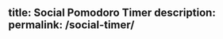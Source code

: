 title: Social Pomodoro Timer
description: 
permalink: /social-timer/
---

<!-- Firebase App (core SDK) -->
<script src="https://www.gstatic.com/firebasejs/10.12.2/firebase-app.js"></script>

<!-- Firestore SDK -->
<script src="https://www.gstatic.com/firebasejs/10.12.2/firebase-firestore.js"></script>

<script>
  const firebaseConfig = {
    apiKey: "AIzaSyAW3sw__h-YyGOBowZULt2iZ59CP8KkU34",
    authDomain: "social-timer-a2315.firebaseapp.com",
    projectId: "social-timer-a2315",
    storageBucket: "social-timer-a2315.firebasestorage.app",
    messagingSenderId: "68840014890",
    appId: "1:68840014890:web:ac1b634ab00b41622eef53"
  };

  // Initialize Firebase
  const app = firebase.initializeApp(firebaseConfig);
  const db = firebase.firestore();
</script>

<script>
  // Test write to Firestore
  db.collection("sessions").doc("testSession1")
    .collection("participants").doc("user123")
    .set({
      moodEmoji: "😊",
      reflection1: "Finish my sh**ty first draft",
      reflection2: "Snack breaks becoming snack meals"
    })
    .then(() => {
      console.log("✅ Firestore write success!");
    })
    .catch((error) => {
      console.error("❌ Firestore write error:", error);
    });
</script>
